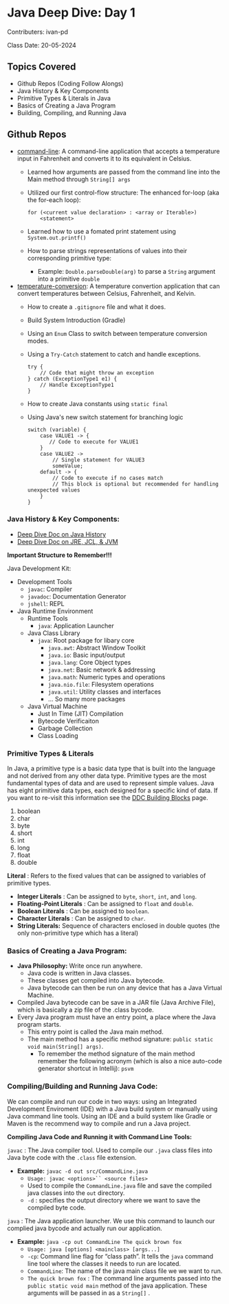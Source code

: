 # Java Deep Dive: Day 1

Contributers: ivan-pd

Class Date: 20-05-2024

## Topics Covered

- Github Repos (Coding Follow Alongs)
- Java History & Key Components
- Primitive Types & Literals in Java
- Basics of Creating a Java Program
- Building, Compiling, and Running Java

## Github Repos

* [command-line](https://github.com/ddc-java-18/command-line-nick-bennett): A command-line application that accepts a temperature input in Fahrenheit and converts it to its equivalent in Celsius.
  * Learned how arguments are passed from the command line into the Main method through `String[] args`
  * Utilized our first control-flow structure: The enhanced for-loop (aka the for-each loop):

    ```
    for (<current value declaration> : <array or Iterable>) 
        <statement>
    ```
  * Learned how to use a fomated print statement using `System.out.printf()`
  * How to parse strings representations of values into their corresponding primitive type:

    * Example: `Double.parseDouble(arg)` to parse a `String` argument into a primitive `double`
* [temperature-conversion](https://github.com/ddc-java-18/command-line-nick-bennett): A temperature convertion application that can convert temperatures between Celsius, Fahrenheit, and Kelvin.
  * How to create a `.gitignore` file and what it does.
  * Build System Introduction (Gradle)
  * Using an `Enum` Class to switch between temperature conversion modes.
  * Using a `Try-Catch` statement to catch and handle exceptions.

    ```
    try {
        // Code that might throw an exception
    } catch (ExceptionType1 e1) {
        // Handle ExceptionType1
    }
    ```
  * How to create Java constants using `static final`
  * Using Java's new switch statement for branching logic

    ```
    switch (variable) {
        case VALUE1 -> {
           // Code to execute for VALUE1
        }
        case VALUE2 -> 
            // Single statement for VALUE3
            someValue;
        default -> {
            // Code to execute if no cases match
            // This block is optional but recommended for handling unexpected values
        }
    }
    ```

### Java History & Key Components:

* [Deep Dive Doc on Java History](https://ddc-java.github.io/java-timeline/)
* [Deep Dive Doc on JRE, JCL, &amp; JVM
  ](https://ddc-java.github.io/jre-jdk/)

**Important Structure to Remember!!!** 

Java Development Kit:

* Development Tools
  * `javac`: Compiler
  * `javadoc`: Documentation Generator
  * `jshell`: REPL
* Java Runtime Environment
  * Runtime Tools
    * `java`: Application Launcher
  * Java Class Library
    * `java`: Root package for libary core
      * `java.awt`: Abstract Window Toolkit
      * `java.io`: Basic input/output
      * `java.lang`: Core Object types
      * `java.net`: Basic network & addressing
      * `java.math`: Numeric types and operations
      * `java.nio.file`: Filesystem operations
      * `java.util`: Utility classes and interfaces
      * ... So many more packages
  * Java Virtual Machine
    * Just In Time (JIT) Compilation
    * Bytecode Verificaiton
    * Garbage Collection
    * Class Loading

### Primitive Types & Literals

In Java, a primitive type is a basic data type that is built into the language and not derived from any other data type. Primitive types are the most fundamental types of data and are used to represent simple values. Java has eight primitive data types, each designed for a specific kind of data. If you want to re-visit this information see the [DDC Building Blocks](https://ddc-java.github.io/building-blocks/types.html) page.

1. boolean
2. char
3. byte
4. short
5. int
6. long
7. float
8. double

**Literal** : Refers to the fixed values that can be assigned to variables of primitive types.

* **Integer Literals** : Can be assigned to `byte`, `short`, `int`, and `long`.
* **Floating-Point Literals** : Can be assigned to `float` and `double`.
* **Boolean Literals** : Can be assigned to `boolean`.
* **Character Literals** : Can be assigned to `char`.
* **String Literals:** Sequence of characters enclosed in double quotes (the only non-primitive type which has a literal)

### Basics of Creating a Java Program:

* **Java Philosophy:** Write once run anywhere.
  * Java code is written in Java classes.
  * These classes get compiled into Java bytecode.
  * Java bytecode can then be run on any device that has a Java Virtual Machine.
* Compiled Java bytecode can be save in a JAR file (Java Archive File), which is basically a zip file of the .class bycode.
* Every Java program must have an entry point, a place where the Java program starts.
  * This entry point is called the Java main method.
  * The main method has a specific method signature:  `public static void main(String[] args)`.
    * To remember the method signature of the main method remember the following acronym (which is also a nice auto-code generator shortcut in Intellij): `psvm`

### Compiling/Building and Running Java Code:

We can compile and run our code in two ways: using an Integrated Development Enviroment (IDE) with a Java build system or manually using Java command line tools. Using an IDE and a build system like Gradle or Maven is the recommend way to compile and run a Java project.

**Compiling Java Code and Running it with Command Line Tools:**

`javac` : The Java compiler tool. Used to compile our `.java` class files into Java byte code with the `.class` file extension.

* **Example:** `javac -d out src/CommandLine.java`
  * `Usage: javac <options>`` <source files>`
  * Used to compile the `CommandLine.java` file and save the compiled java classes into the `out` directory.
  * `-d` : specifies the output directory where we want to save the compiled byte code.

`java` : The Java application launcher. We use this command to launch our complied java bycode and actually run our application.

* **Example:** `java -cp out CommandLine The quick brown fox`
  * `Usage: java [options] <mainclass> [args...]`
  * `-cp`: Command line flag for “class path”. It tells the `java` command line tool where the classes it needs to run are located.
  * `CommandLine`: The name of the java main class file we we want to run.
  * `The quick brown fox` : The command line arguments passed into the `public static void main` method of the java application. These arguments will be passed in as a `String[]` .
